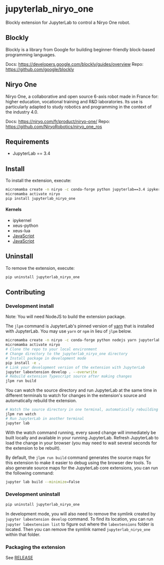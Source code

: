 # jupyterlab_niryo_one
 Blockly extension for JupyterLab to control a Niryo One robot.


## Blockly

Blockly is a library from Google for building beginner-friendly block-based programming languages.

Docs: https://developers.google.com/blockly/guides/overview
Repo: https://github.com/google/blockly

## Niryo One
Niryo One, a collaborative and open source 6-axis robot made in France for: higher education, vocational training and R&D laboratories. Its use is particularly adapted to study robotics and programming in the context of the industry 4.0.

Docs: https://niryo.com/fr/product/niryo-one/
Repo: https://github.com/NiryoRobotics/niryo_one_ros

## Requirements

* JupyterLab == 3.4

## Install

To install the extension, execute:

```bash
micromamba create -n niryo -c conda-forge python jupyterlab==3.4 ipykernel xeus-python xeus-lua jupyterlab-language-pack-es-ES jupyterlab-language-pack-fr-FR
micromamba activate niryo
pip install jupyterlab_niryo_one
```

#### Kernels

- ipykernel
- xeus-python
- xeus-lua
- [JavaScript](https://github.com/n-riesco/ijavascript#installation)
- [JavaScript](https://github.com/yunabe/tslab)

## Uninstall

To remove the extension, execute:

```bash
pip uninstall jupyterlab_niryo_one
```


## Contributing

### Development install

Note: You will need NodeJS to build the extension package.

The `jlpm` command is JupyterLab's pinned version of
[yarn](https://yarnpkg.com/) that is installed with JupyterLab. You may use
`yarn` or `npm` in lieu of `jlpm` below.

```bash
micromamba create -n niryo -c conda-forge python nodejs yarn jupyterlab==3.4 jupyter-packaging jupyterlab-language-pack-es-ES jupyterlab-language-pack-fr-FR ipykernel xeus-python xeus-lua
micromamba activate niryo
# Clone the repo to your local environment
# Change directory to the jupyterlab_niryo_one directory
# Install package in development mode
pip install -e .
# Link your development version of the extension with JupyterLab
jupyter labextension develop . --overwrite
# Rebuild extension Typescript source after making changes
jlpm run build
```

You can watch the source directory and run JupyterLab at the same time in different terminals to watch for changes in the extension's source and automatically rebuild the extension.

```bash
# Watch the source directory in one terminal, automatically rebuilding when needed
jlpm run watch
# Run JupyterLab in another terminal
jupyter lab
```

With the watch command running, every saved change will immediately be built locally and available in your running JupyterLab. Refresh JupyterLab to load the change in your browser (you may need to wait several seconds for the extension to be rebuilt).

By default, the `jlpm run build` command generates the source maps for this extension to make it easier to debug using the browser dev tools. To also generate source maps for the JupyterLab core extensions, you can run the following command:

```bash
jupyter lab build --minimize=False
```

### Development uninstall

```bash
pip uninstall jupyterlab_niryo_one
```

In development mode, you will also need to remove the symlink created by `jupyter labextension develop`
command. To find its location, you can run `jupyter labextension list` to figure out where the `labextensions`
folder is located. Then you can remove the symlink named `jupyterlab_niryo_one` within that folder.

### Packaging the extension

See [RELEASE](RELEASE.md)
